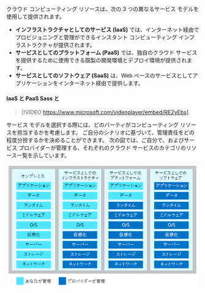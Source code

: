クラウド コンピューティング リソースは、次の 3 つの異なるサービス モデルを使用して提供されます。

- **インフラストラクチャとしてのサービス (IaaS)** では、インターネット経由でプロビジョニングと管理ができるインスタント コンピューティング インフラストラクチャが提供されます。
- **サービスとしてのプラットフォーム (PaaS)** では、独自のクラウド サービスを提供するために使用できる既製の開発環境とデプロイ環境が提供されます。
- **サービスとしてのソフトウェア (SaaS)** は、Web ベースのサービスとしてアプリケーションをインターネット経由で提供します。

#### <a name="iaas-versus-sass-versus-paas"></a>IaaS と PaaS Sass と

> [!VIDEO https://www.microsoft.com/videoplayer/embed/RE2yEbs]

サービス モデルを選択する際には、どのパーティがコンピューティング リソースを担当するかを考慮します。 ご自分のシナリオに基づいて、管理責任をどの程度分担するかを決めることができます。 次の図では、ご自分で、およびサービス プロバイダーが管理する、それぞれのクラウド サービスのカテゴリのリソース一覧を示しています。

![クラウド サービスの各カテゴリの共有管理責任のレベルを示す図。](../media/3-shared-responsibility.png)
